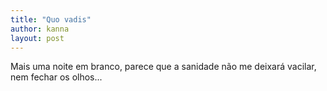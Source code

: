 ```yaml
---
title: "Quo vadis"
author: kanna
layout: post
---
```


Mais uma noite em branco, parece que a sanidade não me deixará vacilar, nem fechar os olhos...
